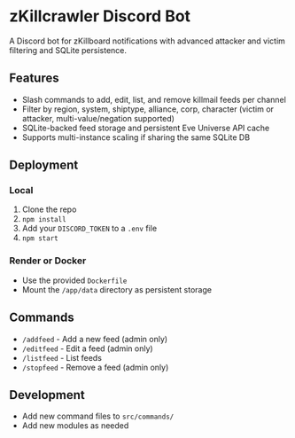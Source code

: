 # zKillcrawler Discord Bot

A Discord bot for zKillboard notifications with advanced attacker and victim filtering and SQLite persistence.

## Features

- Slash commands to add, edit, list, and remove killmail feeds per channel
- Filter by region, system, shiptype, alliance, corp, character (victim or attacker, multi-value/negation supported)
- SQLite-backed feed storage and persistent Eve Universe API cache
- Supports multi-instance scaling if sharing the same SQLite DB

## Deployment

### Local

1. Clone the repo
2. `npm install`
3. Add your `DISCORD_TOKEN` to a `.env` file
4. `npm start`

### Render or Docker

- Use the provided `Dockerfile`
- Mount the `/app/data` directory as persistent storage

## Commands

- `/addfeed` - Add a new feed (admin only)
- `/editfeed` - Edit a feed (admin only)
- `/listfeed` - List feeds
- `/stopfeed` - Remove a feed (admin only)

## Development

- Add new command files to `src/commands/`
- Add new modules as needed
